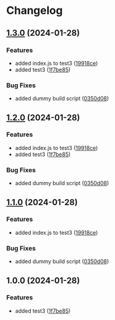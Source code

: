 # Changelog

## [1.3.0](https://github.com/jackie-linz/poc-npm-workspace-release/compare/test3-v1.2.0...test3-v1.3.0) (2024-01-28)


### Features

* added index.js to test3 ([19918ce](https://github.com/jackie-linz/poc-npm-workspace-release/commit/19918ce5dcf03dcb34fc917ff61b889a61df972a))
* added test3 ([1f7be85](https://github.com/jackie-linz/poc-npm-workspace-release/commit/1f7be85243649e95ff8b3d5aea4eabd26afbc627))


### Bug Fixes

* added dummy build script ([0350d08](https://github.com/jackie-linz/poc-npm-workspace-release/commit/0350d08b3db7b953c2d04e14d34f660129fe3d15))

## [1.2.0](https://github.com/jackie-linz/poc-npm-workspace-release/compare/test3-v1.1.0...test3-v1.2.0) (2024-01-28)


### Features

* added index.js to test3 ([19918ce](https://github.com/jackie-linz/poc-npm-workspace-release/commit/19918ce5dcf03dcb34fc917ff61b889a61df972a))
* added test3 ([1f7be85](https://github.com/jackie-linz/poc-npm-workspace-release/commit/1f7be85243649e95ff8b3d5aea4eabd26afbc627))


### Bug Fixes

* added dummy build script ([0350d08](https://github.com/jackie-linz/poc-npm-workspace-release/commit/0350d08b3db7b953c2d04e14d34f660129fe3d15))

## [1.1.0](https://github.com/jackie-linz/poc-npm-workspace-release/compare/test3-v1.0.0...test3-v1.1.0) (2024-01-28)


### Features

* added index.js to test3 ([19918ce](https://github.com/jackie-linz/poc-npm-workspace-release/commit/19918ce5dcf03dcb34fc917ff61b889a61df972a))


### Bug Fixes

* added dummy build script ([0350d08](https://github.com/jackie-linz/poc-npm-workspace-release/commit/0350d08b3db7b953c2d04e14d34f660129fe3d15))

## 1.0.0 (2024-01-28)


### Features

* added test3 ([1f7be85](https://github.com/jackie-linz/poc-npm-workspace-release/commit/1f7be85243649e95ff8b3d5aea4eabd26afbc627))

